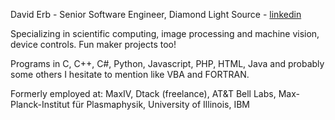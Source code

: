 David Erb - Senior Software Engineer, Diamond Light Source - [linkedin](https://www.linkedin.com/in/david-erb-dtack/)



Specializing in scientific computing, image processing and machine vision, device controls. Fun maker projects too!

Programs in C, C++, C#, Python, Javascript, PHP, HTML, Java and probably some others I hesitate to mention like VBA and FORTRAN.

Formerly employed at: MaxIV, Dtack (freelance), AT&T Bell Labs, Max-Planck-Institut für Plasmaphysik, University of Illinois, IBM



